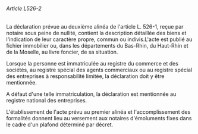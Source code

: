 ###### Article L526-2

La déclaration prévue au deuxième alinéa de l'article L. 526-1, reçue par notaire sous peine de nullité, contient la description détaillée des biens et l'indication de leur caractère propre, commun ou indivis.L'acte est publié au fichier immobilier ou, dans les départements du Bas-Rhin, du Haut-Rhin et de la Moselle, au livre foncier, de sa situation.

Lorsque la personne est immatriculée au registre du commerce et des sociétés, au registre spécial des agents commerciaux ou au registre spécial des entreprises à responsabilité limitée, la déclaration doit y être mentionnée.

A défaut d'une telle immatriculation, la déclaration est mentionnée au registre national des entreprises.

L'établissement de l'acte prévu au premier alinéa et l'accomplissement des formalités donnent lieu au versement aux notaires d'émoluments fixes dans le cadre d'un plafond déterminé par décret.


